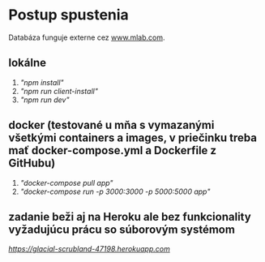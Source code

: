 # Postup spustenia

Databáza funguje externe cez www.mlab.com.

##  lokálne
1. *"npm install"*
2. *"npm run client-install"*
3. *"npm run dev"*

## docker (testované u mňa s vymazanými všetkými containers a images, v priečinku treba mať docker-compose.yml a Dockerfile z GitHubu)
1. *"docker-compose pull  app"*
2. *"docker-compose run -p 3000:3000 -p 5000:5000 app"*

## zadanie beži aj na Heroku ale bez funkcionality vyžadujúcu prácu so súborovým systémom

*https://glacial-scrubland-47198.herokuapp.com*